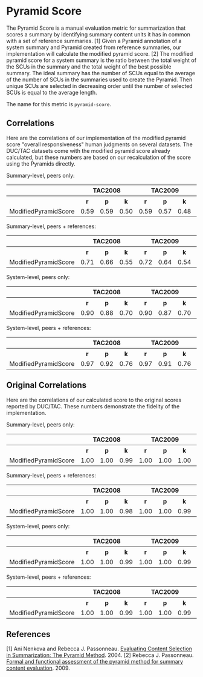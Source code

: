 # Pyramid Score
The Pyramid Score is a manual evaluation metric for summarization that scores a summary by identifying summary content units it has in common with a set of reference summaries. [1]
Given a Pyramid annotation of a system summary and Pyramid created from reference summaries, our implementation will calculate the modified pyramid score. [2]
The modified pyramid score for a system summary is the ratio between the total weight of the SCUs in the summary and the total weight of the best possible summary.
The ideal summary has the number of SCUs equal to the average of the number of SCUs in the summaries used to create the Pyramid.
Then unique SCUs are selected in decreasing order until the number of selected SCUs is equal to the average length.    

The name for this metric is `pyramid-score`.

## Correlations
Here are the correlations of our implementation of the modified pyramid score "overall responsiveness" human judgments on several datasets.
The DUC/TAC datasets come with the modified pyramid score already calculated, but these numbers are based on our recalculation of the score using the Pyramids directly.

Summary-level, peers only:
<table>
<tr>
<th></th>
<th colspan="3">TAC2008</th>
<th colspan="3">TAC2009</th>
<th colspan="3">TAC2010</th>
<th colspan="3">TAC2011</th>
</tr>
<tr>
<th></th>
<th>r</th>
<th>p</th>
<th>k</th>
<th>r</th>
<th>p</th>
<th>k</th>
<th>r</th>
<th>p</th>
<th>k</th>
<th>r</th>
<th>p</th>
<th>k</th>
</tr>
<tr>
<td>ModifiedPyramidScore</td>
<td>0.59</td>
<td>0.59</td>
<td>0.50</td>
<td>0.59</td>
<td>0.57</td>
<td>0.48</td>
<td>0.81</td>
<td>0.81</td>
<td>0.71</td>
<td>0.63</td>
<td>0.62</td>
<td>0.52</td>
</tr>
</table>

Summary-level, peers + references:
<table>
<tr>
<th></th>
<th colspan="3">TAC2008</th>
<th colspan="3">TAC2009</th>
<th colspan="3">TAC2010</th>
<th colspan="3">TAC2011</th>
</tr>
<tr>
<th></th>
<th>r</th>
<th>p</th>
<th>k</th>
<th>r</th>
<th>p</th>
<th>k</th>
<th>r</th>
<th>p</th>
<th>k</th>
<th>r</th>
<th>p</th>
<th>k</th>
</tr>
<tr>
<td>ModifiedPyramidScore</td>
<td>0.71</td>
<td>0.66</td>
<td>0.55</td>
<td>0.72</td>
<td>0.64</td>
<td>0.54</td>
<td>0.86</td>
<td>0.85</td>
<td>0.75</td>
<td>0.74</td>
<td>0.69</td>
<td>0.58</td>
</tr>
</table>

System-level, peers only:
<table>
<tr>
<th></th>
<th colspan="3">TAC2008</th>
<th colspan="3">TAC2009</th>
<th colspan="3">TAC2010</th>
<th colspan="3">TAC2011</th>
</tr>
<tr>
<th></th>
<th>r</th>
<th>p</th>
<th>k</th>
<th>r</th>
<th>p</th>
<th>k</th>
<th>r</th>
<th>p</th>
<th>k</th>
<th>r</th>
<th>p</th>
<th>k</th>
</tr>
<tr>
<td>ModifiedPyramidScore</td>
<td>0.90</td>
<td>0.88</td>
<td>0.70</td>
<td>0.90</td>
<td>0.87</td>
<td>0.70</td>
<td>0.99</td>
<td>0.95</td>
<td>0.84</td>
<td>0.93</td>
<td>0.85</td>
<td>0.66</td>
</tr>
</table>

System-level, peers + references:
<table>
<tr>
<th></th>
<th colspan="3">TAC2008</th>
<th colspan="3">TAC2009</th>
<th colspan="3">TAC2010</th>
<th colspan="3">TAC2011</th>
</tr>
<tr>
<th></th>
<th>r</th>
<th>p</th>
<th>k</th>
<th>r</th>
<th>p</th>
<th>k</th>
<th>r</th>
<th>p</th>
<th>k</th>
<th>r</th>
<th>p</th>
<th>k</th>
</tr>
<tr>
<td>ModifiedPyramidScore</td>
<td>0.97</td>
<td>0.92</td>
<td>0.76</td>
<td>0.97</td>
<td>0.91</td>
<td>0.76</td>
<td>0.99</td>
<td>0.97</td>
<td>0.89</td>
<td>0.98</td>
<td>0.90</td>
<td>0.74</td>
</tr>
</table>

## Original Correlations
Here are the correlations of our calculated score to the original scores reported by DUC/TAC.
These numbers demonstrate the fidelity of the implementation.

Summary-level, peers only:
<table>
<tr>
<th></th>
<th colspan="3">TAC2008</th>
<th colspan="3">TAC2009</th>
<th colspan="3">TAC2010</th>
<th colspan="3">TAC2011</th>
</tr>
<tr>
<th></th>
<th>r</th>
<th>p</th>
<th>k</th>
<th>r</th>
<th>p</th>
<th>k</th>
<th>r</th>
<th>p</th>
<th>k</th>
<th>r</th>
<th>p</th>
<th>k</th>
</tr>
<tr>
<td>ModifiedPyramidScore</td>
<td>1.00</td>
<td>1.00</td>
<td>0.99</td>
<td>1.00</td>
<td>1.00</td>
<td>1.00</td>
<td>1.00</td>
<td>1.00</td>
<td>1.00</td>
<td>1.00</td>
<td>1.00</td>
<td>1.00</td>
</tr>
</table>

Summary-level, peers + references:
<table>
<tr>
<th></th>
<th colspan="3">TAC2008</th>
<th colspan="3">TAC2009</th>
<th colspan="3">TAC2010</th>
<th colspan="3">TAC2011</th>
</tr>
<tr>
<th></th>
<th>r</th>
<th>p</th>
<th>k</th>
<th>r</th>
<th>p</th>
<th>k</th>
<th>r</th>
<th>p</th>
<th>k</th>
<th>r</th>
<th>p</th>
<th>k</th>
</tr>
<tr>
<td>ModifiedPyramidScore</td>
<td>1.00</td>
<td>1.00</td>
<td>0.98</td>
<td>1.00</td>
<td>1.00</td>
<td>0.99</td>
<td>1.00</td>
<td>1.00</td>
<td>0.99</td>
<td>1.00</td>
<td>1.00</td>
<td>0.99</td>
</tr>
</table>

System-level, peers only:
<table>
<tr>
<th></th>
<th colspan="3">TAC2008</th>
<th colspan="3">TAC2009</th>
<th colspan="3">TAC2010</th>
<th colspan="3">TAC2011</th>
</tr>
<tr>
<th></th>
<th>r</th>
<th>p</th>
<th>k</th>
<th>r</th>
<th>p</th>
<th>k</th>
<th>r</th>
<th>p</th>
<th>k</th>
<th>r</th>
<th>p</th>
<th>k</th>
</tr>
<tr>
<td>ModifiedPyramidScore</td>
<td>1.00</td>
<td>1.00</td>
<td>0.99</td>
<td>1.00</td>
<td>1.00</td>
<td>0.99</td>
<td>1.00</td>
<td>1.00</td>
<td>0.99</td>
<td>1.00</td>
<td>1.00</td>
<td>0.99</td>
</tr>
</table>

System-level, peers + references:
<table>
<tr>
<th></th>
<th colspan="3">TAC2008</th>
<th colspan="3">TAC2009</th>
<th colspan="3">TAC2010</th>
<th colspan="3">TAC2011</th>
</tr>
<tr>
<th></th>
<th>r</th>
<th>p</th>
<th>k</th>
<th>r</th>
<th>p</th>
<th>k</th>
<th>r</th>
<th>p</th>
<th>k</th>
<th>r</th>
<th>p</th>
<th>k</th>
</tr>
<tr>
<td>ModifiedPyramidScore</td>
<td>1.00</td>
<td>1.00</td>
<td>0.99</td>
<td>1.00</td>
<td>1.00</td>
<td>0.99</td>
<td>1.00</td>
<td>1.00</td>
<td>0.99</td>
<td>1.00</td>
<td>1.00</td>
<td>0.99</td>
</tr>
</table>


## References
[1] Ani Nenkova and Rebecca J. Passonneau. [Evaluating Content Selection in Summarization: The Pyramid Method](https://www.aclweb.org/anthology/N04-1019). 2004.
[2] Rebecca J. Passonneau. [Formal and functional assessment of the pyramid method for summary content evaluation](http://citeseerx.ist.psu.edu/viewdoc/download?doi=10.1.1.521.778&rep=rep1&type=pdf). 2009.